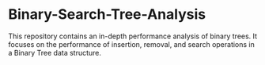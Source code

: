 # Binary-Search-Tree-Analysis

This repository contains an in-depth performance analysis of binary trees. 
It focuses on the performance of insertion, removal, and search operations in a Binary Tree data structure.
